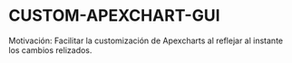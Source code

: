 # CUSTOM-APEXCHART-GUI

Motivación: Facilitar la customización de Apexcharts al reflejar al instante los cambios relizados.
